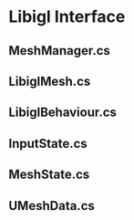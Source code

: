 ﻿# Libigl Interface

## MeshManager.cs

## LibiglMesh.cs

## LibiglBehaviour.cs

## InputState.cs

## MeshState.cs

## UMeshData.cs

